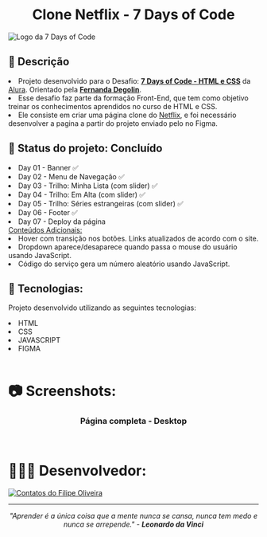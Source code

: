 <h1 align="center">Clone Netflix - 7 Days of Code</h1>

<a target="_blank" href="https://optimus-tech-jet.vercel.app"></a>
<img align="center" src="https://github.com/filipe-oliveiradev/OptimusTech/assets/157177590/9c2672bf-a50a-4f32-87af-80313ac4651b" alt="Logo da 7 Days of Code">

</hr>
</hr>

## 📝 Descrição

   <li>Projeto desenvolvido para o Desafio: <b><a href="https://7daysofcode.io/matricula/html-css-netflix">7 Days of Code - HTML e CSS</b></a> da <a href="https://www.alura.com.br">Alura</a>. Orientado pela <b><a href="https://www.linkedin.com/in/fernandadegolin/">Fernanda Degolin</b></a>. 
   <li>Esse desafio faz parte da formação Front-End, que tem como objetivo treinar os conhecimentos aprendidos no curso de HTML e CSS.
<br>
   <li>Ele consiste em criar uma página clone do <a href="https://www.netflix.com">Netflix</a>, e foi necessário desenvolver a pagina a partir do projeto enviado pelo no Figma.
<br>

## 📌 Status do projeto: Concluído

<li> Day 01 - Banner ✅
<li> Day 02 - Menu de Navegação ✅
<li> Day 03 - Trilho: Minha Lista  (com slider) ✅
<li> Day 04 - Trilho: Em Alta  (com slider) ✅
<li> Day 05 - Trilho: Séries estrangeiras (com slider) ✅
<li> Day 06 - Footer  ✅
<li> Day 07 - Deploy da página

<br>
<u>Conteúdos Adicionais:</u>
   <li>Hover com transição nos botões. Links atualizados de acordo com o site.
   <li>Dropdown aparece/desaparece quando passa o mouse do usuário usando JavaScript.
   <li>Código do serviço gera um número aleatório usando JavaScript.
<br>


## 🚀 Tecnologias:

Projeto desenvolvido utilizando as seguintes tecnologias:

<li> HTML
<li> CSS
<li> JAVASCRIPT
<li> FIGMA
<br>
<br>

# 📷 Screenshots:

<div align="center">
<h3>Página completa - Desktop</h3><br>

</div>
      
</div>

# 👨🏻‍💻 Desenvolvedor:
<a target="_blank" href="https://www.linkedin.com/in/filipeoliveiradasilva/">
<img src="https://github.com/filipe-oliveiradev/aluraplus/assets/157177590/2f71879e-d9b9-4cb2-b89d-81586805a738" alt="Contatos do Filipe Oliveira"></a>

---
<p align="center">
  <i>"Aprender é a única coisa que a mente nunca se cansa, nunca tem medo e nunca se arrepende." - <b>Leonardo da Vinci</b></i>
</p>
